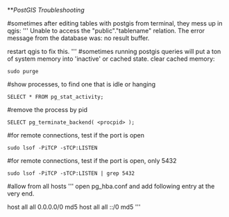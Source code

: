 ***PostGIS Troubleshooting*

#sometimes after editing tables with postgis from terminal, they mess up in qgis:
'''
Unable to access the "public"."tablename" relation.
            The error message from the database was:
            no result buffer.

restart qgis to fix this.
'''
#sometimes running postgis queries will put a ton of system memory into 'inactive' or cached state. clear cached memory:

    sudo purge

#show processes, to find one that is idle or hanging

    SELECT * FROM pg_stat_activity;

#remove the process by pid

    SELECT pg_terminate_backend( <procpid> );

#for remote connections, test if the port is open

    sudo lsof -PiTCP -sTCP:LISTEN

#for remote connections, test if the port is open, only 5432

    sudo lsof -PiTCP -sTCP:LISTEN | grep 5432

#allow from all hosts
'''
open pg_hba.conf and add following entry at the very end.

host    all             all              0.0.0.0/0                       md5
host    all             all              ::/0                            md5
'''